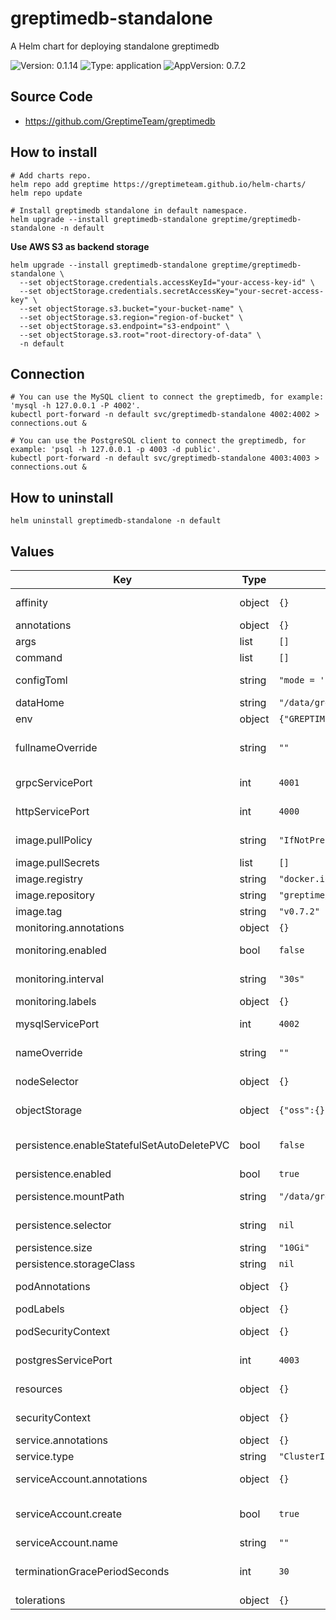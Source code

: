 # greptimedb-standalone

A Helm chart for deploying standalone greptimedb

![Version: 0.1.14](https://img.shields.io/badge/Version-0.1.14-informational?style=flat-square) ![Type: application](https://img.shields.io/badge/Type-application-informational?style=flat-square) ![AppVersion: 0.7.2](https://img.shields.io/badge/AppVersion-0.7.2-informational?style=flat-square)

## Source Code
- https://github.com/GreptimeTeam/greptimedb

## How to install

```console
# Add charts repo.
helm repo add greptime https://greptimeteam.github.io/helm-charts/
helm repo update

# Install greptimedb standalone in default namespace.
helm upgrade --install greptimedb-standalone greptime/greptimedb-standalone -n default
```

**Use AWS S3 as backend storage**
```console
helm upgrade --install greptimedb-standalone greptime/greptimedb-standalone \
  --set objectStorage.credentials.accessKeyId="your-access-key-id" \
  --set objectStorage.credentials.secretAccessKey="your-secret-access-key" \
  --set objectStorage.s3.bucket="your-bucket-name" \
  --set objectStorage.s3.region="region-of-bucket" \
  --set objectStorage.s3.endpoint="s3-endpoint" \
  --set objectStorage.s3.root="root-directory-of-data" \
  -n default
```

## Connection

```console
# You can use the MySQL client to connect the greptimedb, for example: 'mysql -h 127.0.0.1 -P 4002'.
kubectl port-forward -n default svc/greptimedb-standalone 4002:4002 > connections.out &

# You can use the PostgreSQL client to connect the greptimedb, for example: 'psql -h 127.0.0.1 -p 4003 -d public'.
kubectl port-forward -n default svc/greptimedb-standalone 4003:4003 > connections.out &
```

## How to uninstall

```console
helm uninstall greptimedb-standalone -n default
```

## Values

| Key | Type | Default | Description |
|-----|------|---------|-------------|
| affinity | object | `{}` | Affinity configuration for pod |
| annotations | object | `{}` | The annotations |
| args | list | `[]` | The container args |
| command | list | `[]` | The container command |
| configToml | string | `"mode = 'standalone'\n"` | The extra configuration for greptimedb |
| dataHome | string | `"/data/greptimedb/"` | Storage root directory |
| env | object | `{"GREPTIMEDB_STANDALONE__HTTP__ADDR":"0.0.0.0:4000"}` | Environment variables |
| fullnameOverride | string | `""` | Provide a name to substitute for the full names of resources |
| grpcServicePort | int | `4001` | GreptimeDB grpc service port |
| httpServicePort | int | `4000` | GreptimeDB http service port |
| image.pullPolicy | string | `"IfNotPresent"` | The image pull policy for the controller |
| image.pullSecrets | list | `[]` | The image pull secrets. |
| image.registry | string | `"docker.io"` | The image registry |
| image.repository | string | `"greptime/greptimedb"` | The image repository |
| image.tag | string | `"v0.7.2"` | The image tag |
| monitoring.annotations | object | `{}` | PodMonitor annotations |
| monitoring.enabled | bool | `false` | Enable prometheus podmonitor |
| monitoring.interval | string | `"30s"` | PodMonitor scrape interval |
| monitoring.labels | object | `{}` | PodMonitor labels |
| mysqlServicePort | int | `4002` | GreptimeDB mysql service port |
| nameOverride | string | `""` | Overrides the chart's name |
| nodeSelector | object | `{}` | NodeSelector to apply pod |
| objectStorage | object | `{"oss":{},"s3":{}}` | Configure to object storage |
| persistence.enableStatefulSetAutoDeletePVC | bool | `false` | Enable StatefulSetAutoDeletePVC feature |
| persistence.enabled | bool | `true` | Enable persistent disk |
| persistence.mountPath | string | `"/data/greptimedb"` | Mount path of persistent disk. |
| persistence.selector | string | `nil` | Selector for persistent disk |
| persistence.size | string | `"10Gi"` | Size of persistent disk |
| persistence.storageClass | string | `nil` | Storage class name |
| podAnnotations | object | `{}` | Extra pod annotations to add |
| podLabels | object | `{}` | Extra pod labels to add |
| podSecurityContext | object | `{}` | Security context to apply to the pod |
| postgresServicePort | int | `4003` | GreptimeDB postgres service port |
| resources | object | `{}` | Resource requests and limits for the container |
| securityContext | object | `{}` | Security context to apply to the container |
| service.annotations | object | `{}` | Annotations for service |
| service.type | string | `"ClusterIP"` | Service type |
| serviceAccount.annotations | object | `{}` | Annotations to add to the service account |
| serviceAccount.create | bool | `true` | Specifies whether a service account should be created |
| serviceAccount.name | string | `""` | Service account name |
| terminationGracePeriodSeconds | int | `30` | Grace period to allow the single binary to shut down before it is killed |
| tolerations | object | `{}` | Tolerations to apply pod |
